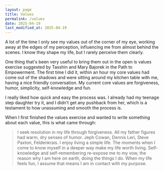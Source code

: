 ```yaml
---
layout: page
title: Values
permalink: /values
date: 2025-04-19
last_modified_at: 2025-04-19
---
```

A lot of the time I only see my values out of the corner of my eye, working away at the edges of my perception, influencing me from almost behind the scenes.
I know they shape my life, but I rarely perceive them clearly.

One thing that's been very useful to bring them out in the open is values exercise suggested by Tasshin and Mary Bajorek in the Path to Empowerment. 
The first time I did it, within an hour my core values had come out of the shadows and were sitting around my kitchen table with me, having a nice friendly conversation.
My current core values are forgiveness, humor, simplicity, self-knowledge and fun.

I really liked how quick and easy the process was.
I already had my teenage step daughter try it, and I didn’t get any pushback from her, which is a testament to how unassuming and smooth the process is.

When I first finished the values exercise and wanted to write something about each value, this is what came through:
>I seek resolution in my life through forgiveness. All my father figures had warm, dry senses of humor. Jeph Cowan, Dennis Leri, Steve Paxton, Feldenkrais. I enjoy living a simple life. The moments when I come to know myself in a deeper way make my life worth living. Self-knowledge and self-remembering re-expose me to my vow, the reason why I am here on earth, doing the things I do. When my life feels fun, I assume that means I am in contact with my purpose.